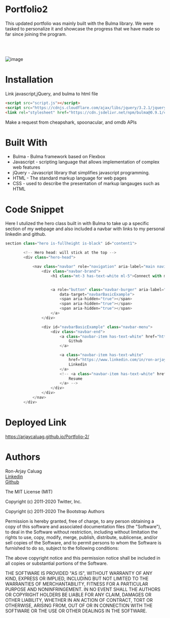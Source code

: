 # **Portfolio2**
This updated portfolio was mainly built with the Bulma library. We were tasked to personalize it and showcase the progress that we have made so far since joining the program. 

<br><br>

![image](https://user-images.githubusercontent.com/52800632/104798717-da4dea80-577d-11eb-855a-1798d9ee1889.png)


# **Installation**


Link javascript,jQuery, and bulma to html file
```html
<script src="script.js"></script>
<script src="https://cdnjs.cloudflare.com/ajax/libs/jquery/3.2.1/jquery.min.js"></script>
<link rel="stylesheet" href="https://cdn.jsdelivr.net/npm/bulma@0.9.1/css/bulma.min.css">

```

Make a request from cheapshark, spoonacular, and omdb APIs



# **Built With**

<ul>
    <li> Bulma - Bulma framework based on Flexbox
    <li> Javascript - scripting language that allows implementation of complex web features
    <li> jQuery - Javascript library that simplifies javascript programming.
    <li> HTML - The standard markup language for web pages 
    <li> CSS - used to describe the presentation of markup langauges such as HTML </li>
</ul>

# **Code Snippet**
Here I utulized the hero class built in with Bulma to take up a specific section of my webpage and also included a navbar with links to my personal linkedin and github.

```js
section class="hero is-fullheight is-black" id="content1">

        <!-- Hero head: will stick at the top -->
        <div class="hero-head">

            <nav class="navbar" role="navigation" aria-label="main navigation" id="navbar1">
                <div class="navbar-brand">
                    <h1 class="mt-3 has-text-white ml-5">Connect with me!</h1>


                    <a role="button" class="navbar-burger" aria-label="menu" aria-expanded="true"
                        data-target="navbarBasicExample">
                        <span aria-hidden="true"></span>
                        <span aria-hidden="true"></span>
                        <span aria-hidden="true"></span>
                    </a>
                </div>

                <div id="navbarBasicExample" class="navbar-menu">
                    <div class="navbar-end">
                        <a class="navbar-item has-text-white" href="https://github.com/ArjayCaluag">
                            Github
                        </a>

                        <a class="navbar-item has-text-white"
                            href="https://www.linkedin.com/in/ron-arjay-caluag-00b29b182/">
                            Linkedin
                        </a>
                        <!-- <a class="navbar-item has-text-white" href="assets/Ron-ArjayCaluagBerResume.pdf">
                            Resume
                        </a> -->
                    </div>
                </div>
            </nav>
        </div>
```
# **Deployed Link**

https://arjaycaluag.github.io/Portfolio-2/
# **Authors**

Ron-Arjay Caluag<br>
[Linkedin](https://www.linkedin.com/in/ron-arjay-caluag-00b29b182/)<br>
[Github](https://github.com/ArjayCaluag)


The MIT License (MIT)

Copyright (c) 2011-2020 Twitter, Inc.

Copyright (c) 2011-2020 The Bootstrap Authors

Permission is hereby granted, free of charge, to any person obtaining a copy of this software and associated documentation files (the "Software"), to deal in the Software without restriction, including without limitation the rights to use, copy, modify, merge, publish, distribute, sublicense, and/or sell copies of the Software, and to permit persons to whom the Software is furnished to do so, subject to the following conditions:

The above copyright notice and this permission notice shall be included in all copies or substantial portions of the Software.

THE SOFTWARE IS PROVIDED "AS IS", WITHOUT WARRANTY OF ANY KIND, EXPRESS OR IMPLIED, INCLUDING BUT NOT LIMITED TO THE WARRANTIES OF MERCHANTABILITY, FITNESS FOR A PARTICULAR PURPOSE AND NONINFRINGEMENT. IN NO EVENT SHALL THE AUTHORS OR COPYRIGHT HOLDERS BE LIABLE FOR ANY CLAIM, DAMAGES OR OTHER LIABILITY, WHETHER IN AN ACTION OF CONTRACT, TORT OR OTHERWISE, ARISING FROM, OUT OF OR IN CONNECTION WITH THE SOFTWARE OR THE USE OR OTHER DEALINGS IN THE SOFTWARE.
